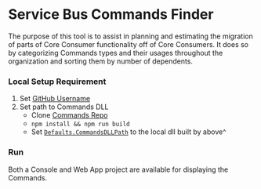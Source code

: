 # Service Bus Commands Finder
The purpose of this tool is to assist in planning and estimating the migration of parts of Core Consumer functionality off of Core Consumers. It does so by categorizing Commands types and their usages throughout the organization and sorting them by number of dependents.


### Local Setup Requirement
1. Set [GitHub Username](https://github.com/dperez3/FindCommandsTypes/blob/master/DependenciesFinder/GitHubService.cs#L13)
1. Set path to Commands DLL
    - Clone [Commands Repo](https://github.com/im-customer-engagement/service-bus-commands)
    - `npm install && npm run build`
    - Set [`Defaults.CommandsDLLPath`](https://github.com/dperez3/FindCommandsTypes/blob/master/DependenciesFinder/Defaults.cs#L8-L9) to the local dll built by above^
    

### Run    
Both a Console and Web App project are available for displaying the Commands.